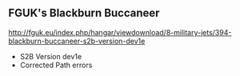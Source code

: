 FGUK's Blackburn Buccaneer
--------------------------

http://fguk.eu/index.php/hangar/viewdownload/8-military-jets/394-blackburn-buccaneer-s2b-version-dev1e

* S2B Version dev1e
* Corrected Path errors

